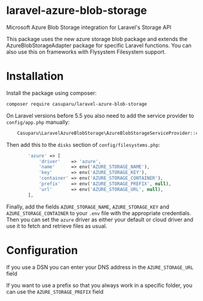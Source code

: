 # laravel-azure-blob-storage

Microsoft Azure Blob Storage integration for Laravel's Storage API

This package uses the new azure storage blob package and extends the AzureBlobStorageAdapter package for specific Laravel functions. You can also use this on frameworks with Flysystem Filesystem support.

# Installation

Install the package using composer:

```bash
composer require casuparu/laravel-azure-blob-storage
```

On Laravel versions before 5.5 you also need to add the service provider to `config/app.php` manually:

```php
    Casuparu\LaravelAzureBlobStorage\AzureBlobStorageServiceProvider::class,
```

Then add this to the `disks` section of `config/filesystems.php`:

```php
        'azure' => [
            'driver'    => 'azure',
            'name'      => env('AZURE_STORAGE_NAME'),
            'key'       => env('AZURE_STORAGE_KEY'),
            'container' => env('AZURE_STORAGE_CONTAINER'),
            'prefix'    => env('AZURE_STORAGE_PREFIX', null),
            'url'       => env('AZURE_STORAGE_URL', null),
        ],
```

Finally, add the fields `AZURE_STORAGE_NAME`, `AZURE_STORAGE_KEY` and `AZURE_STORAGE_CONTAINER` to your `.env` file with the appropriate credentials. Then you can set the `azure` driver as either your default or cloud driver and use it to fetch and retrieve files as usual.

# Configuration

If you use a DSN you can enter your DNS address in the `AZURE_STORAGE_URL` field

If you want to use a prefix so that you always work in a specific folder, you can use the `AZURE_STORAGE_PREFIX` field